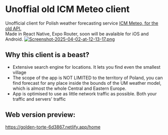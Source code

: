 # Unoffial old ICM Meteo client
Unofficial client for Polish weather forecasting service <a href="https://old.meteo.pl/">ICM Meteo, for the old API.</a><br>
Made in React Native, Expo Router, soon will be avalaible for iOS and Android. 
[![Screenshot-2025-04-02-at-12-13-17.png](https://i.postimg.cc/5tkcgKwp/Screenshot-2025-04-02-at-12-13-17.png)](https://postimg.cc/f3XgTKq0)
## Why this client is a beast?
 <ul>
   <li>Extensive search engine for locations. It lets you find even the smallest village</li>
   <li>The scope of the app is NOT LIMITED to the territory of Poland, you can find forecast for any place inside the bounds of the UM weather model, which is almost the whole Central and Eastern Europe.</li>
   <li>App is optimised to use as little network traffic as possible. Both your traffic and servers' traffic</li>
 </ul>

## Web version preview:

https://golden-torte-6d3867.netlify.app/home
